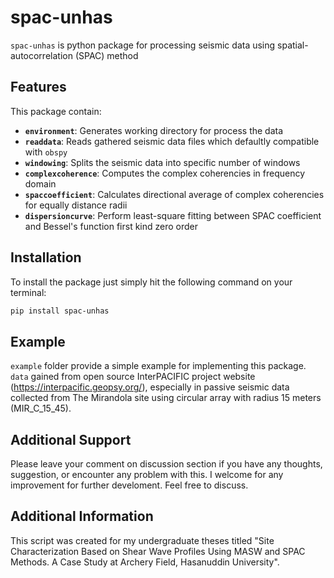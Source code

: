 # spac-unhas
`spac-unhas` is python package for processing seismic data using spatial-autocorrelation (SPAC) method

## Features
This package contain:
- **`environment`**: Generates working directory for process the data
- **`readdata`**: Reads gathered seismic data files which defaultly compatible with `obspy`
- **`windowing`**: Splits the seismic data into specific number of windows
- **`complexcoherence`**: Computes the complex coherencies in frequency domain
- **`spaccoefficient`**: Calculates directional average of complex coherencies for equally distance radii
- **`dispersioncurve`**: Perform least-square fitting between SPAC coefficient and Bessel's function first kind zero order

## Installation
To install the package just simply hit the following command on your terminal:
```bash
pip install spac-unhas
```

## Example
`example` folder provide a simple example for implementing this package. `data` gained from open source InterPACIFIC project website (https://interpacific.geopsy.org/), especially in passive seismic data collected from The Mirandola site using circular array with radius 15 meters (MIR_C_15_45).


## Additional Support
Please leave your comment on discussion section if you have any thoughts, suggestion, or encounter any problem with this. I welcome for any improvement for further develoment. Feel free to discuss.

## Additional Information
This script was created for my undergraduate theses titled "Site Characterization Based on Shear Wave Profiles Using MASW and SPAC Methods. A Case Study at Archery Field, Hasanuddin University".
